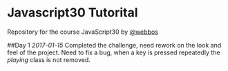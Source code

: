 # Javascript30 Tutorital

Repository for the course JavaScript30 by [@webbos](https://twitter.com/wesbos)

##Day 1
*2017-01-15* Completed the challenge, need rework on the look and feel of the project. Need to fix a bug, when a key is pressed repeatedly the *playing* class is not removed.